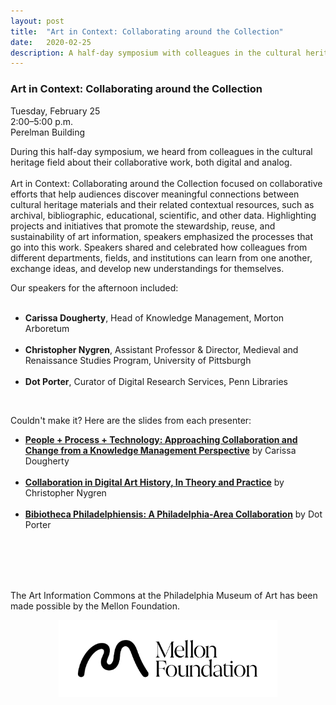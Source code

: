 ```yaml
---
layout: post 
title:  "Art in Context: Collaborating around the Collection"
date:   2020-02-25
description: A half-day symposium with colleagues in the cultural heritage field who spoke about their collaborative work, both digital and analog. 
---
```


### Art in Context: Collaborating around the Collection

Tuesday, February 25<br>
2:00–5:00 p.m.<br>
Perelman Building<br>

During this half-day symposium, we heard from colleagues in the cultural heritage field about their collaborative work, both digital and analog. <br><br> Art in Context: Collaborating around the Collection focused on collaborative efforts that help audiences discover meaningful connections between cultural heritage materials and their related contextual resources, such as archival, bibliographic, educational, scientific, and other data. Highlighting projects and initiatives that promote the stewardship, reuse, and sustainability of art information, speakers emphasized the processes that go into this work. Speakers shared and celebrated how colleagues from different departments, fields, and institutions can learn from one another, exchange ideas, and develop new understandings for themselves.<br>

Our speakers for the afternoon included:
<br><br>
<ul>
  <li><b>Carissa Dougherty</b>, Head of Knowledge Management, Morton Arboretum</li><br>
<li><b>Christopher Nygren</b>, Assistant Professor & Director, Medieval and Renaissance Studies Program, University of Pittsburgh</li><br>
  <li><b>Dot Porter</b>, Curator of Digital Research Services, Penn Libraries</li></ul><br>






Couldn't make it? Here are the slides from each presenter:<br>
<ul>
<li><b><a href="/uploads/PMA_ArtInContext_PeopleProcessTechnology_Carissa Dougherty.pdf">People + Process + Technology: Approaching Collaboration and Change from a Knowledge Management Perspective</a></b> by Carissa Dougherty</li><br>
<li><b><a href="/uploads/Nygren GLAM PMA 2020.pdf">Collaboration in Digital Art History, In Theory and Practice</a></b> by Christopher Nygren</li><br> 
<li><b><a href="/uploads/bibliophilly_art_in_context.pdf">Bibiotheca Philadelphiensis: A Philadelphia-Area Collaboration</a></b> by Dot Porter</li><br><br>
</ul>



<br><br>

The Art Information Commons at the Philadelphia Museum of Art has been made possible by the Mellon Foundation.<br>
<p style="text-align:center;"><img src="/assets/img/Mellon_Logomark_Lockup_Black.jpg"
     width="350" 
     height="auto" />
